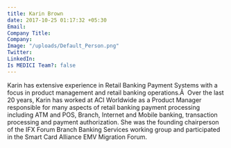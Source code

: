 ```yaml
---
title: Karin Brown
date: 2017-10-25 01:17:32 +05:30
Email: 
Company Title: 
Company: 
Image: "/uploads/Default_Person.png"
Twitter: 
LinkedIn: 
Is MEDICI Team?: false
---
```


Karin has extensive experience in Retail Banking Payment Systems with a focus in product management and retail banking operations.Â  Over the last 20 years, Karin has worked at ACI Worldwide as a Product Manager responsible for many aspects of retail banking payment processing including ATM and POS, Branch, Internet and Mobile banking, transaction processing and payment authorization. She was the founding chairperson of the IFX Forum Branch Banking Services working group and participated in the Smart Card Alliance EMV Migration Forum.